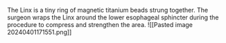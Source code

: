 The Linx is a tiny ring of magnetic titanium beads strung together. The surgeon wraps the Linx around the lower esophageal sphincter during the procedure to compress and strengthen the area.
![[Pasted image 20240401171551.png]]